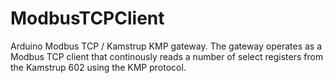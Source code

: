# ModbusTCPClient
Arduino Modbus TCP / Kamstrup KMP gateway. The gateway operates as a Modbus TCP client that continously reads a number of select registers from the Kamstrup 602 using the KMP protocol.
